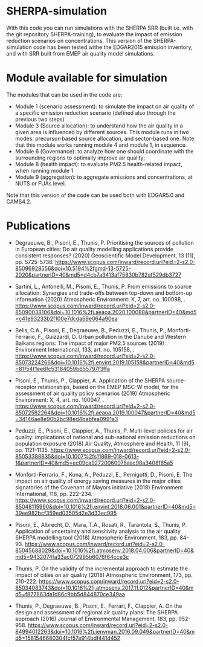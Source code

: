# SHERPA-simulation
With this code you can run simulations with the SHERPA SRR (built i.e. with the git repository SHERPA-training), to evaluate the impact of emission reduction scenarios on concentrations.
This version of the SHERPA-simulation code has been tested withe the EDGAR2015 emission inventory, and with SRR built from EMEP air quality model simulations.

# Module available for simulation
The modules that can be used in the code are:

-  Module 1 (scenario assessment): to simulate the impact on air quality of a specific emission reduction scenario (defined also through the previous two steps)
-  Module 3 (Source allocation): to understand how the air quality in a given area is influenced by different sources. This module runs in two modes: precursor-based source allocation, and sector-based one. Note that this module works running module 4 and module 1, in sequence.
-  Module 6 (Governance): to analyze how one should coordinate with the surrounding regions to optimally improve air quality;
-  Module 8 (health impact): to evaluate PM2.5 health-related impact, when running module 1
-  Module 9 (aggregation): to aggregate emissions and concentrations, at NUTS or FUAs level.

Note that this version of the code can be used both with EDGAR5.0 and CAMS4.2.

# Publications

- Degraeuwe, B., Pisoni, E., Thunis, P.
Prioritising the sources of pollution in European cities: Do air quality modelling applications provide consistent responses?
(2020) Geoscientific Model Development, 13 (11), pp. 5725-5736. 
https://www.scopus.com/inward/record.uri?eid=2-s2.0-85096928556&doi=10.5194%2fgmd-13-5725-2020&partnerID=40&md5=d4cb7a3413af75830b782af529db3727

- Sartini, L., Antonelli, M., Pisoni, E., Thunis, P.
From emissions to source allocation: Synergies and trade-offs between top-down and bottom-up information
(2020) Atmospheric Environment: X, 7, art. no. 100088, . 
https://www.scopus.com/inward/record.uri?eid=2-s2.0-85090038106&doi=10.1016%2fj.aeaoa.2020.100088&partnerID=40&md5=c41e93233b2f100e7dcda69e064a90ea

- Belis, C.A., Pisoni, E., Degraeuwe, B., Peduzzi, E., Thunis, P., Monforti-Ferrario, F., Guizzardi, D.
Urban pollution in the Danube and Western Balkans regions: The impact of major PM2.5 sources
(2019) Environment International, 133, art. no. 105158, . 
https://www.scopus.com/inward/record.uri?eid=2-s2.0-85073224266&doi=10.1016%2fj.envint.2019.105158&partnerID=40&md5=81f54f1ee6fc53184059b655797f3ffa

- Pisoni, E., Thunis, P., Clappier, A.
Application of the SHERPA source-receptor relationships, based on the EMEP MSC-W model, for the assessment of air quality policy scenarios
(2019) Atmospheric Environment: X, 4, art. no. 100047, . 
https://www.scopus.com/inward/record.uri?eid=2-s2.0-85072582264&doi=10.1016%2fj.aeaoa.2019.100047&partnerID=40&md5=34146ae8e90b2bc98ed4babfea0991a3

- Peduzzi, E., Pisoni, E., Clappier, A., Thunis, P.
Multi-level policies for air quality: implications of national and sub-national emission reductions on population exposure
(2018) Air Quality, Atmosphere and Health, 11 (9), pp. 1121-1135. 
https://www.scopus.com/inward/record.uri?eid=2-s2.0-85053388835&doi=10.1007%2fs11869-018-0613-1&partnerID=40&md5=ec09ca92720060078aac98a3408f85a5

- Monforti-Ferrario, F., Kona, A., Peduzzi, E., Pernigotti, D., Pisoni, E.
The impact on air quality of energy saving measures in the major cities signatories of the Covenant of Mayors initiative
(2018) Environment International, 118, pp. 222-234. 
https://www.scopus.com/inward/record.uri?eid=2-s2.0-85048115990&doi=10.1016%2fj.envint.2018.06.001&partnerID=40&md5=39ee982bcf359ed03505d2e3d33ec995

- Pisoni, E., Albrecht, D., Mara, T.A., Rosati, R., Tarantola, S., Thunis, P.
Application of uncertainty and sensitivity analysis to the air quality SHERPA modelling tool
(2018) Atmospheric Environment, 183, pp. 84-93. 
https://www.scopus.com/inward/record.uri?eid=2-s2.0-85045688029&doi=10.1016%2fj.atmosenv.2018.04.006&partnerID=40&md5=9432074fa33ac072995b6076f64cce3c

- Thunis, P.
On the validity of the incremental approach to estimate the impact of cities on air quality
(2018) Atmospheric Environment, 173, pp. 210-222. 
https://www.scopus.com/inward/record.uri?eid=2-s2.0-85034083743&doi=10.1016%2fj.atmosenv.2017.11.012&partnerID=40&md5=f877863da1d86c9bb5d844870ce349aa

- Thunis, P., Degraeuwe, B., Pisoni, E., Ferrari, F., Clappier, A.
On the design and assessment of regional air quality plans: The SHERPA approach
(2016) Journal of Environmental Management, 183, pp. 952-958. 
https://www.scopus.com/inward/record.uri?eid=2-s2.0-84994012263&doi=10.1016%2fj.jenvman.2016.09.049&partnerID=40&md5=1561546680304fcf57e914bdf441d452
